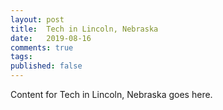 ```yaml
---
layout: post
title:  Tech in Lincoln, Nebraska
date:   2019-08-16
comments: true
tags: 
published: false
---
```

 
Content for Tech in Lincoln, Nebraska goes here.
 
